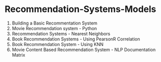 # Recommendation-Systems-Models
1. Building a Basic Recommentation System
2. Movie Recommendation system - Python
3. Recommendation Systems - Nearest Neighbors
4. Book Recommendation Systems - Using PearsonR Correlation
5. Book Recommendation System - Using KNN
6. Movie Content Based Recommendation System - NLP Documentation Matrix
